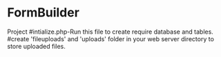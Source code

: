 # FormBuilder
Project
#intialize.php-Run this file to create require database and tables.
#create 'fileuploads' and 'uploads' folder in your web server directory to store uploaded files.
